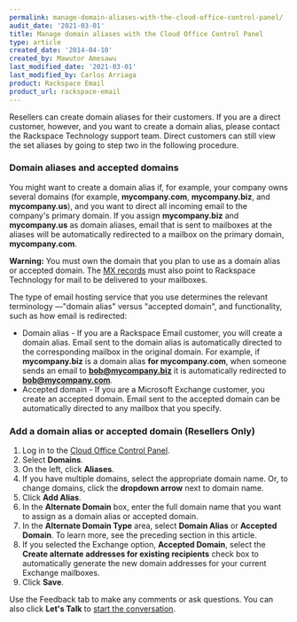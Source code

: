 ```yaml
---
permalink: manage-domain-aliases-with-the-cloud-office-control-panel/
audit_date: '2021-03-01'
title: Manage domain aliases with the Cloud Office Control Panel
type: article
created_date: '2014-04-10'
created_by: Mawutor Amesawu
last_modified_date: '2021-03-01'
last_modified_by: Carlos Arriaga
product: Rackspace Email
product_url: rackspace-email
---
```


Resellers can create domain aliases for their customers. If you are a
direct customer, however, and you want to create a domain alias, please
contact the Rackspace Technology support team. Direct customers can still
view the set aliases by going to step two in the following
procedure.

### Domain aliases and accepted domains

You might want to create a domain alias if, for example, your company
owns several domains (for example, **mycompany.com**, **mycompany.biz**,
and **mycompany.us**), and you want to direct all incoming email to the
company's primary domain. If you assign **mycompany.biz** and
**mycompany.us** as domain aliases, email that is sent to mailboxes at
the aliases will be automatically redirected to a mailbox on the primary
domain, **mycompany.com**.

**Warning:** You must own the domain that you plan to use as a domain alias or accepted domain.
The [MX records](/support/how-to/dns-record-definitions/#mx-record) must also point to
Rackspace Technology for mail to be delivered to your mailboxes.

The type of email hosting service that you use determines the relevant
terminology &mdash;"domain alias" versus "accepted domain", and functionality,
such as how email is redirected:

-   Domain alias - If you are a Rackspace Email customer, you will create
    a domain alias. Email sent to the domain alias is automatically
    directed to the corresponding mailbox in the original domain. For
    example, if **mycompany.biz** is a domain alias **for
    mycompany.com**, when someone sends an email to
    **bob@mycompany.biz** it is  automatically redirected to
    **bob@mycompany.com**.
-   Accepted domain - If you are a Microsoft Exchange customer, you create
    an accepted domain. Email sent to the accepted domain can be
    automatically directed to any mailbox that you specify.

### Add a domain alias or accepted domain (Resellers Only)

1.  Log in to the [Cloud Office Control
    Panel](https://cp.rackspace.com/).
2.  Select **Domains**.
3.  On the left, click **Aliases**.
4.  If you have multiple domains, select the appropriate domain name.
    Or, to change domains, click the **dropdown arrow** next to domain name.
5.  Click **Add Alias**.
6.  In the **Alternate Domain** box, enter the full domain name that you
    want to assign as a domain alias or accepted domain.
7.  In the **Alternate Domain Type** area, select **Domain Alias** or
    **Accepted Domain**. To learn more, see the preceding section in
    this article.
8.  If you selected the Exchange option, **Accepted Domain**, select the
    **Create alternate addresses for existing recipients** check box to
    automatically generate the new domain addresses for your current
    Exchange mailboxes.
9.  Click **Save**.

Use the Feedback tab to make any comments or ask questions. You can also click
**Let's Talk** to [start the conversation](https://www.rackspace.com/). 

